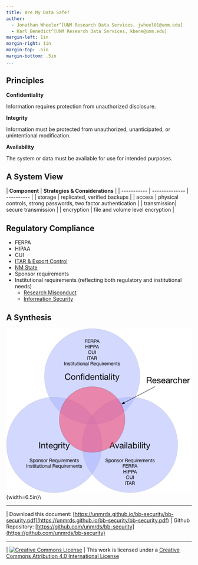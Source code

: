 ```yaml
---
title: Are My Data Safe?
author:
  - Jonathan Wheeler^[UNM Research Data Services, jwheel01@unm.edu]
  - Karl Benedict^[UNM Research Data Services, kbene@unm.edu]
margin-left: 1in
margin-right: 1in
margin-top: .5in
margin-bottom: .5in
...
```



## Principles

**Confidentiality**

Information requires protection from unauthorized disclosure.

**Integrity**

Information must be protected from unauthorized, unanticipated, or unintentional modification.

**Availability**

The system or data must be available for use for intended purposes.

## A System View

| **Component** | **Strategies & Considerations** |
| ----------- | -------------- | ---------- |
| storage     | replicated, verified backups |
| access      | physical controls, strong passwords, two factor authentication |
| transmission| secure transmission |
| encryption  | file and volume level encryption |

## Regulatory Compliance

* FERPA
* HIPAA
* CUI
* [ITAR & Export Control](http://researchcompliance.unm.edu/exportcontrol/lawsandgoverningagencies)
* [NM State](http://164.64.110.239/nmac/parts/title01/01.021.0002.htm)
* Sponsor requirements
* Institutional requirements (reflecting both regulatory and institutional needs)
    * [Research Misconduct](http://handbook.unm.edu/policies/section-e/e40.html)
    * [Information Security](https://policy.unm.edu/university-policies/2000/2550.html)

## A Synthesis

![Intersecting Requirements](Venn.png){width=6.5in}\ 

---------------------

| Download this document: [https://unmrds.github.io/bb-security/bb-security.pdf](https://unmrds.github.io/bb-security/bb-security.pdf)
| Github Repository: [https://github.com/unmrds/bb-security](https://github.com/unmrds/bb-security)

---------------------

| [![Creative Commons License](https://i.creativecommons.org/l/by/4.0/88x31.png)](http://creativecommons.org/licenses/by/4.0/)
| This work is licensed under a [Creative Commons Attribution 4.0 International License](http://creativecommons.org/licenses/by/4.0/)